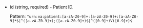 + id (string, required) - Patient ID.

    Pattern: `^urn:va:patient:[a-zA-Z0-9]+:[a-zA-Z0-9]+:[a-zA-Z0-9]*$|^([a-zA-Z0-9]+);([a-zA-Z0-9]+)$|^([0-9]+)V([0-9]+)$`
